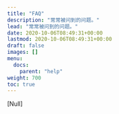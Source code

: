 ```yaml
---
title: "FAQ"
description: "常常被问到的问题。"
lead: "常常被问到的问题。"
date: 2020-10-06T08:49:31+00:00
lastmod: 2020-10-06T08:49:31+00:00
draft: false
images: []
menu:
  docs:
    parent: "help"
weight: 700
toc: true
---
```


[Null]